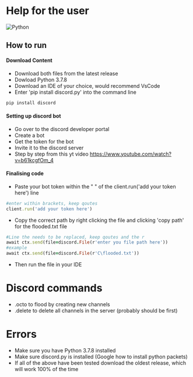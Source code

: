 # Help for the user
![Python](https://img.shields.io/badge/python-v3.6+-blue.svg)

## **How to run**

#### **Download Content**
- Download both files from the latest release
- Dowload Python 3.7.8
- Download an IDE of your choice, would recommend VsCode
- Enter 'pip install discord.py' into the command line
```ruby
pip install discord
```

#### **Setting up discord bot**
- Go over to the discord developer portal
- Create a bot
- Get the token for the bot 
- Invite it to the discord server
- Step by step from this yt video
https://www.youtube.com/watch?v=b61kcgfOm_4

#### **Finalising code**
- Paste your bot token within the " " of the client.run('add your token here') line
```ruby
#enter within brackets, keep qoutes
client.run('add your token here')
```
- Copy the correct path by right clicking the file and clicking 'copy path' for the flooded.txt file 
```ruby
#Line the needs to be replaced, keep qoutes and the r
await ctx.send(file=discord.File(r'enter you file path here'))
#example 
await ctx.send(file=discord.File(r'C\flooded.txt'))
```
- Then run the file in your IDE     


# **Discord commands**
- .octo to flood by creating new channels
- .delete to delete all channels in the server (probably should be first)


# **Errors**
- Make sure you have Python 3.7.8 installed
- Make sure discord.py is installed (Google how to install python packets)
- If all of the above have been tested download the oldest release, which will work 100% of the time
